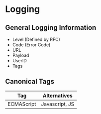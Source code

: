 # Logging

## General Logging Information 
  - Level (Defined by RFC) 
  - Code (Error Code) 
  - URL
  - Payload
  - UserID
  - Tags

## Canonical Tags
| Tag        | Alternatives   |
|:----------:|:--------------:|
| ECMAScript | Javascript, JS |
